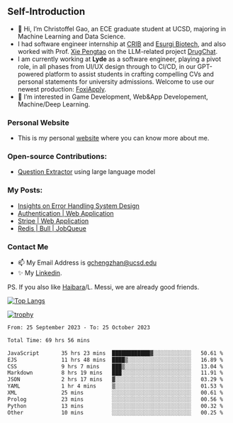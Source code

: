 ## Self-Introduction
- 👋 Hi, I’m Christoffel Gao, an ECE graduate student at UCSD, majoring in Machine Learning and Data Science.
- I had software engineer internship at [CRIB](https://www.linkedin.com/company/trycrib/) and [Esurgi Biotech](https://myesurgi.com/), and also worked with Prof. [Xie Pengtao](https://pengtaoxie.github.io/) on the LLM-related project [DrugChat](https://github.com/UCSD-AI4H/drugchat).
- I am currently working at **Lyde** as a software engineer, playing a pivot role, in all phases from UI/UX design through to CI/CD, in our GPT-powered platform to assist students in crafting compelling CVs and personal statements for university admissions. Welcome to use our newest production: [FoxiApply](https://lyde.io).
- 👀 I’m interested in Game Development, Web&App Developement, Machine/Deep Learning.

### Personal Website
-  This is my personal [website](https://gaochengzhan.netlify.app/) where you can know more about me.

### Open-source Contributions:
- [Question Extractor](https://github.com/nestordemeure/question_extractor) using large language model

### My Posts:
- [Insights on Error Handling System Design](https://gaochengzhan.netlify.app/post/error-handling/)
- [Authentication | Web Application](https://gaochengzhan.netlify.app/post/authentication/)
- [Stripe | Web Application](https://gaochengzhan.netlify.app/post/stripe/)
- [Redis | Bull | JobQueue](https://gaochengzhan.netlify.app/post/job-queue/)

### Contact Me
- 📫 My Email Address is gchengzhan@ucsd.edu
- ✨ My [Linkedin](https://www.linkedin.com/in/chengzhan-christoffel-gao/).

PS. If you also like [Haibara](https://www.detectiveconanworld.com/wiki/Ai_Haibara)/L. Messi, we are already good friends.

[![Top Langs](https://github-readme-stats.vercel.app/api/top-langs/?username=gaochengzhan&layout=compact&exclude_repo=CNN-based-Image-Recognition-for-AsianGiant-Hornets,Machine-Learning-and-Data-Computing-Tongji,NLP-on-Blogs-during-COVID-19-Pandemic,CSE258-Web-Mining-and-Recommder-System,Stock-Prediction-using-LSTM-Model)](https://github.com/anuraghazra/github-readme-stats)

[![trophy](https://github-profile-trophy.vercel.app/?username=gaochengzhan&theme=flat&row=1&margin-w=12)](https://github.com/ryo-ma/github-profile-trophy)

<!--START_SECTION:waka-->

```txt
From: 25 September 2023 - To: 25 October 2023

Total Time: 69 hrs 56 mins

JavaScript       35 hrs 23 mins  ████████████▓░░░░░░░░░░░░   50.61 %
EJS              11 hrs 48 mins  ████▒░░░░░░░░░░░░░░░░░░░░   16.89 %
CSS              9 hrs 7 mins    ███▒░░░░░░░░░░░░░░░░░░░░░   13.04 %
Markdown         8 hrs 19 mins   ███░░░░░░░░░░░░░░░░░░░░░░   11.91 %
JSON             2 hrs 17 mins   ▓░░░░░░░░░░░░░░░░░░░░░░░░   03.29 %
YAML             1 hr 4 mins     ▒░░░░░░░░░░░░░░░░░░░░░░░░   01.53 %
XML              25 mins         ░░░░░░░░░░░░░░░░░░░░░░░░░   00.61 %
Prolog           23 mins         ░░░░░░░░░░░░░░░░░░░░░░░░░   00.56 %
Python           13 mins         ░░░░░░░░░░░░░░░░░░░░░░░░░   00.32 %
Other            10 mins         ░░░░░░░░░░░░░░░░░░░░░░░░░   00.25 %
```

<!--END_SECTION:waka-->

<!---
gaochengzhan/gaochengzhan is a ✨ special ✨ repository because its `README.md` (this file) appears on your GitHub profile.
You can click the Preview link to take a look at your changes.
--->
